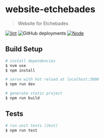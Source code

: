 # website-etchebades

> Website for Etchebades

[![lint](https://github.com/monsieurnebo/website-etchebades/workflows/lint/badge.svg)](https://github.com/monsieurnebo/website-etchebades/actions)
![GitHub deployments](https://img.shields.io/github/deployments/monsieurnebo/website-etchebades/production?label=vercel)
[![Node](https://img.shields.io/badge/node-v20.10.0-blue.svg)](https://nodejs.org)

## Build Setup

```bash
# install dependencies
$ nvm use
$ npm install

# serve with hot reload at localhost:3000
$ npm run dev

# generate static project
$ npm run build
```

## Tests

```bash
# run unit tests (Jest)
$ npm run test
```
